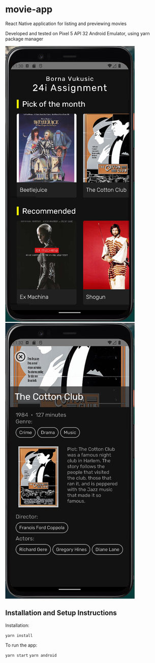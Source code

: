 # movie-app
React Native application for listing and previewing movies

Developed and tested on Pixel 5 API 32 Android Emulator, using yarn package manager

![Screenshot #1](./src/assets/screenshots/1.png)
![Screenshot #2](./src/assets/screenshots/2.png)

## Installation and Setup Instructions

Installation:

`yarn install`

To run the app:

`yarn start`
`yarn android`
